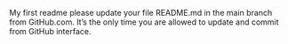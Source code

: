 My first readme
please update your file README.md in the main branch from GitHub.com. It’s the only time you are allowed to update and commit from GitHub interface.
